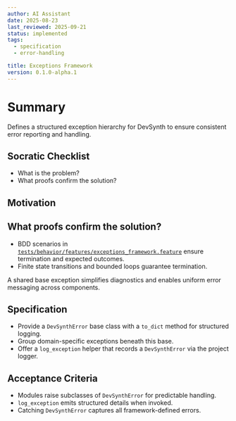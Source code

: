 ```yaml
---
author: AI Assistant
date: 2025-08-23
last_reviewed: 2025-09-21
status: implemented
tags:
  - specification
  - error-handling

title: Exceptions Framework
version: 0.1.0-alpha.1
---
```


# Summary

Defines a structured exception hierarchy for DevSynth to ensure consistent error reporting and handling.

## Socratic Checklist
- What is the problem?
- What proofs confirm the solution?

## Motivation

## What proofs confirm the solution?
- BDD scenarios in [`tests/behavior/features/exceptions_framework.feature`](../../tests/behavior/features/exceptions_framework.feature) ensure termination and expected outcomes.
- Finite state transitions and bounded loops guarantee termination.

A shared base exception simplifies diagnostics and enables uniform error messaging across components.

## Specification
- Provide a `DevSynthError` base class with a `to_dict` method for structured logging.
- Group domain-specific exceptions beneath this base.
- Offer a `log_exception` helper that records a `DevSynthError` via the project logger.

## Acceptance Criteria
- Modules raise subclasses of `DevSynthError` for predictable handling.
- `log_exception` emits structured details when invoked.
- Catching `DevSynthError` captures all framework-defined errors.
